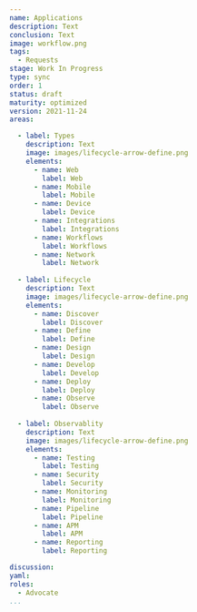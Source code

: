 ```yaml
---
name: Applications
description: Text
conclusion: Text
image: workflow.png
tags:
  - Requests
stage: Work In Progress
type: sync
order: 1
status: draft
maturity: optimized
version: 2021-11-24
areas:  

  - label: Types
    description: Text
    image: images/lifecycle-arrow-define.png
    elements:
      - name: Web
        label: Web
      - name: Mobile
        label: Mobile 
      - name: Device
        label: Device    
      - name: Integrations
        label: Integrations
      - name: Workflows
        label: Workflows 
      - name: Network
        label: Network 
        
  - label: Lifecycle
    description: Text
    image: images/lifecycle-arrow-define.png
    elements:
      - name: Discover
        label: Discover
      - name: Define
        label: Define 
      - name: Design
        label: Design    
      - name: Develop
        label: Develop
      - name: Deploy
        label: Deploy 
      - name: Observe
        label: Observe     
        
  - label: Observablity
    description: Text
    image: images/lifecycle-arrow-define.png
    elements:
      - name: Testing
        label: Testing
      - name: Security
        label: Security 
      - name: Monitoring
        label: Monitoring    
      - name: Pipeline
        label: Pipeline
      - name: APM
        label: APM 
      - name: Reporting
        label: Reporting          

discussion: 
yaml: 
roles:
  - Advocate
...
```

